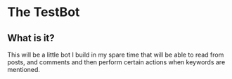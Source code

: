 # The TestBot

## What is it?

This will be a little bot I build in my spare time that will be able to read from posts, and comments and then perform certain actions when keywords are mentioned.
